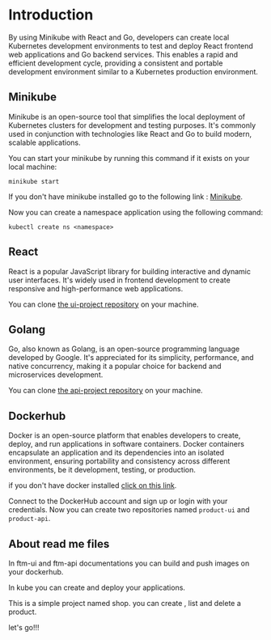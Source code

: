 # Introduction

By using Minikube with React and Go, developers can create local Kubernetes development environments to test and deploy React frontend web applications and Go backend services. This enables a rapid and efficient development cycle, providing a consistent and portable development environment similar to a Kubernetes production environment.

## Minikube

Minikube is an open-source tool that simplifies the local deployment of Kubernetes clusters for development and testing purposes. It's commonly used in conjunction with technologies like React and Go to build modern, scalable applications.

You can start your minikube by running this command if it exists on your local machine: 

```minikube start```

If you don't have minikube installed go to the following link : [Minikube](https://minikube.sigs.k8s.io/docs/start/).

Now you can create a namespace application using the following command:

```kubectl create ns <namespace>```

## React

React is a popular JavaScript library for building interactive and dynamic user interfaces. It's widely used in frontend development to create responsive and high-performance web applications.

You can clone [the ui-project repository](https://github.com/malik-devops/ftm-react) on your machine. 

## Golang

Go, also known as Golang, is an open-source programming language developed by Google. It's appreciated for its simplicity, performance, and native concurrency, making it a popular choice for backend and microservices development.

You can clone [the api-project repository](https://github.com/malik-devops/ftm-golang) on your machine. 

## Dockerhub

Docker is an open-source platform that enables developers to create, deploy, and run applications in software containers. Docker containers encapsulate an application and its dependencies into an isolated environment, ensuring portability and consistency across different environments, be it development, testing, or production.

if you don't have docker installed [click on this link](https://docs.docker.com/get-docker/). 

Connect to the DockerHub account and sign up or login with your credentials. Now you can create two repositories named `product-ui` and `product-api`.

## About read me files

In ftm-ui and ftm-api documentations you can build and push images on your dockerhub.

In kube you can create and deploy your applications.

This is a simple project named shop. you can create , list and delete a product. 

let's go!!!
